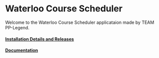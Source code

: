 # Waterloo Course Scheduler

Welcome to the Waterloo Course Scheduler applicataion made by TEAM PP-Legend.

#### [Installation Details and Releases](https://git.uwaterloo.ca/q258wu/pplegend-project/-/wikis/Installation-Details)

#### [Documentation](https://git.uwaterloo.ca/q258wu/pplegend-project/-/wikis/Final-Submission-Documentation)





